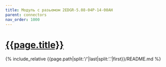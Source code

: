 ```yaml
---
title: Модуль с разьемом 2EDGR-5.08-04P-14-00AH
parent: connectors
nav_order: 1000
---
```

# [{{page.title}}](https://github.com/mpp2508/{{page.path|split:'/'|last|split:'.'|first}})
{% include_relative {{page.path|split:'/'|last|split:'.'|first}}/README.md %}
